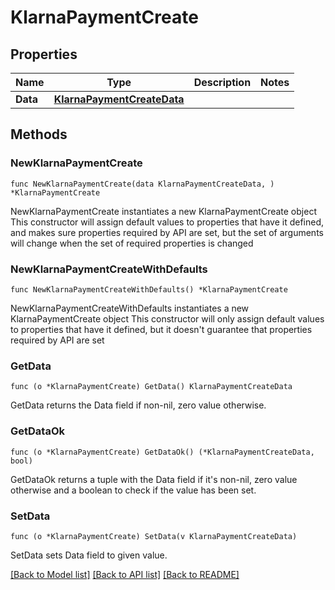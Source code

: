 # KlarnaPaymentCreate

## Properties

Name | Type | Description | Notes
------------ | ------------- | ------------- | -------------
**Data** | [**KlarnaPaymentCreateData**](KlarnaPaymentCreateData.md) |  | 

## Methods

### NewKlarnaPaymentCreate

`func NewKlarnaPaymentCreate(data KlarnaPaymentCreateData, ) *KlarnaPaymentCreate`

NewKlarnaPaymentCreate instantiates a new KlarnaPaymentCreate object
This constructor will assign default values to properties that have it defined,
and makes sure properties required by API are set, but the set of arguments
will change when the set of required properties is changed

### NewKlarnaPaymentCreateWithDefaults

`func NewKlarnaPaymentCreateWithDefaults() *KlarnaPaymentCreate`

NewKlarnaPaymentCreateWithDefaults instantiates a new KlarnaPaymentCreate object
This constructor will only assign default values to properties that have it defined,
but it doesn't guarantee that properties required by API are set

### GetData

`func (o *KlarnaPaymentCreate) GetData() KlarnaPaymentCreateData`

GetData returns the Data field if non-nil, zero value otherwise.

### GetDataOk

`func (o *KlarnaPaymentCreate) GetDataOk() (*KlarnaPaymentCreateData, bool)`

GetDataOk returns a tuple with the Data field if it's non-nil, zero value otherwise
and a boolean to check if the value has been set.

### SetData

`func (o *KlarnaPaymentCreate) SetData(v KlarnaPaymentCreateData)`

SetData sets Data field to given value.



[[Back to Model list]](../README.md#documentation-for-models) [[Back to API list]](../README.md#documentation-for-api-endpoints) [[Back to README]](../README.md)


